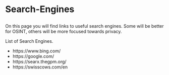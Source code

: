# <p>Search-Engines</p>
<p>On this page you will find links to useful search engines. Some will be better for OSINT, others will be more focused towards privacy.</p> 
<p>List of Search Engines.</p>
<ul>
<li>https://www.bing.com/</li>
<li>https://google.com/</li>
<li>https://searx.thegpm.org/</li>
<li>https://swisscows.com/en</li>
</ul>

